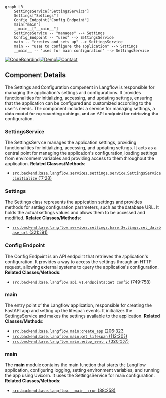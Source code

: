 ```mermaid
graph LR
    SettingsService["SettingsService"]
    Settings["Settings"]
    Config_Endpoint["Config Endpoint"]
    main["main"]
    __main__["__main__"]
    SettingsService -- "manages" --> Settings
    Config_Endpoint -- "uses" --> SettingsService
    main -- "creates and sets up" --> SettingsService
    main -- "uses to configure the application" --> Settings
    __main__ -- "uses for main configuration" --> SettingsService
```
[![CodeBoarding](https://img.shields.io/badge/Generated%20by-CodeBoarding-9cf?style=flat-square)](https://github.com/CodeBoarding/GeneratedOnBoardings)[![Demo](https://img.shields.io/badge/Try%20our-Demo-blue?style=flat-square)](https://www.codeboarding.org/demo)[![Contact](https://img.shields.io/badge/Contact%20us%20-%20codeboarding@gmail.com-lightgrey?style=flat-square)](mailto:codeboarding@gmail.com)

## Component Details

The Settings and Configuration component in Langflow is responsible for managing the application's settings and configurations. It provides functionalities for initializing, accessing, and updating settings, ensuring that the application can be configured and customized according to the user's needs. The component includes a service for managing settings, a data model for representing settings, and an API endpoint for retrieving the configuration.

### SettingsService
The SettingsService manages the application settings, providing functionalities for initializing, accessing, and updating settings. It acts as a central point for managing the application's configuration, loading settings from environment variables and providing access to them throughout the application.
**Related Classes/Methods**:

- <a href="https://github.com/langflow-ai/langflow/blob/master/src/backend/base/langflow/services/settings/service.py#L17-L28" target="_blank" rel="noopener noreferrer">`src.backend.base.langflow.services.settings.service.SettingsService:initialize` (17:28)</a>


### Settings
The Settings class represents the application settings and provides methods for setting configuration parameters, such as the database URL. It holds the actual settings values and allows them to be accessed and modified.
**Related Classes/Methods**:

- <a href="https://github.com/langflow-ai/langflow/blob/master/src/backend/base/langflow/services/settings/base.py#L321-L391" target="_blank" rel="noopener noreferrer">`src.backend.base.langflow.services.settings.base.Settings:set_database_url` (321:391)</a>


### Config Endpoint
The Config Endpoint is an API endpoint that retrieves the application's configuration. It provides a way to access the settings through an HTTP request, allowing external systems to query the application's configuration.
**Related Classes/Methods**:

- <a href="https://github.com/langflow-ai/langflow/blob/master/src/backend/base/langflow/api/v1/endpoints.py#L749-L758" target="_blank" rel="noopener noreferrer">`src.backend.base.langflow.api.v1.endpoints:get_config` (749:758)</a>


### main
The entry point of the Langflow application, responsible for creating the FastAPI app and setting up the lifespan events. It initializes the SettingsService and makes the settings available to the application.
**Related Classes/Methods**:

- <a href="https://github.com/langflow-ai/langflow/blob/master/src/backend/base/langflow/main.py#L206-L323" target="_blank" rel="noopener noreferrer">`src.backend.base.langflow.main:create_app` (206:323)</a>
- <a href="https://github.com/langflow-ai/langflow/blob/master/src/backend/base/langflow/main.py#L112-L203" target="_blank" rel="noopener noreferrer">`src.backend.base.langflow.main:get_lifespan` (112:203)</a>
- <a href="https://github.com/langflow-ai/langflow/blob/master/src/backend/base/langflow/main.py#L326-L337" target="_blank" rel="noopener noreferrer">`src.backend.base.langflow.main:setup_sentry` (326:337)</a>


### __main__
The __main__ module contains the main function that starts the Langflow application, configuring logging, setting environment variables, and running the app using Uvicorn. It uses the SettingsService for main configuration.
**Related Classes/Methods**:

- <a href="https://github.com/langflow-ai/langflow/blob/master/src/backend/base/langflow/__main__.py#L88-L258" target="_blank" rel="noopener noreferrer">`src.backend.base.langflow.__main__:run` (88:258)</a>